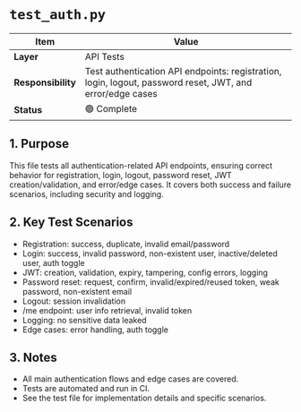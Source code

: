 # `test_auth.py`

| Item | Value |
|------|-------|
| **Layer** | API Tests |
| **Responsibility** | Test authentication API endpoints: registration, login, logout, password reset, JWT, and error/edge cases |
| **Status** | 🟢 Complete |

## 1. Purpose
This file tests all authentication-related API endpoints, ensuring correct behavior for registration, login, logout, password reset, JWT creation/validation, and error/edge cases. It covers both success and failure scenarios, including security and logging.

## 2. Key Test Scenarios
- Registration: success, duplicate, invalid email/password
- Login: success, invalid password, non-existent user, inactive/deleted user, auth toggle
- JWT: creation, validation, expiry, tampering, config errors, logging
- Password reset: request, confirm, invalid/expired/reused token, weak password, non-existent email
- Logout: session invalidation
- /me endpoint: user info retrieval, invalid token
- Logging: no sensitive data leaked
- Edge cases: error handling, auth toggle

## 3. Notes
- All main authentication flows and edge cases are covered.
- Tests are automated and run in CI.
- See the test file for implementation details and specific scenarios.
